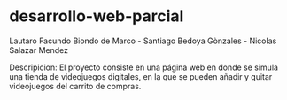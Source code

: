# desarrollo-web-parcial

Lautaro Facundo Biondo de Marco - Santiago Bedoya Gònzales - Nicolas Salazar Mendez

Descripicion: El proyecto consiste en una página web en donde se simula una tienda de videojuegos digitales, en la que se pueden añadir y quitar videojuegos del carrito de compras. 